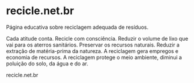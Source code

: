 # recicle.net.br
Página educativa sobre reciclagem adequada de resíduos.

Cada atitude conta. Recicle com consciência. Reduzir o volume de lixo que vai para os aterros sanitários. Preservar os recursos naturais. Reduzir a extração de matéria-prima da natureza. A reciclagem gera empregos e economia de recursos. A reciclagem protege o meio ambiente, diminui a poluição do solo, da água e do ar. 

recicle.net.br